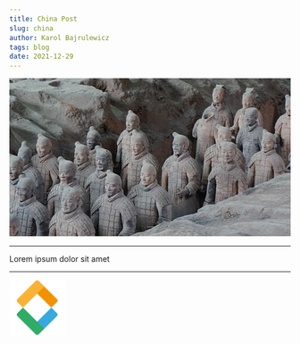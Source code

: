 ```yaml
---
title: China Post
slug: china
author: Karol Bajrulewicz
tags: blog
date: 2021-12-29
---
```

<img src="img/jade-army.webp">

<hr>

Lorem ipsum dolor sit amet

<hr>

<img src="./img/logo.svg" height="100">